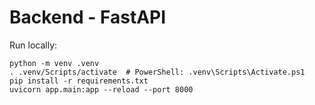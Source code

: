# Backend - FastAPI

Run locally:

```
python -m venv .venv
. .venv/Scripts/activate  # PowerShell: .venv\Scripts\Activate.ps1
pip install -r requirements.txt
uvicorn app.main:app --reload --port 8000
``` 